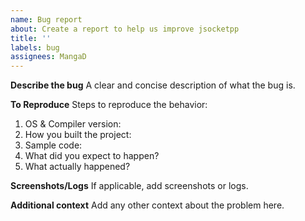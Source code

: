 ```yaml
---
name: Bug report
about: Create a report to help us improve jsocketpp
title: ''
labels: bug
assignees: MangaD
---
```


**Describe the bug**
A clear and concise description of what the bug is.

**To Reproduce**
Steps to reproduce the behavior:
1. OS & Compiler version:
2. How you built the project:
3. Sample code:
4. What did you expect to happen?
5. What actually happened?

**Screenshots/Logs**
If applicable, add screenshots or logs.

**Additional context**
Add any other context about the problem here.

